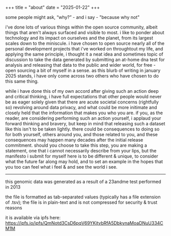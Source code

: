 +++
title = "about"
date = "2025-01-22"
+++

some people might ask, “why?” - and i say - "because why not"

i've done lots of various things within the open source community, albeit things that aren't always surfaced and visible to most. i like to ponder about technology and its impact on ourselves and the planet, from its largest scales down to the miniscule. i have chosen to open source nearly all of the personal development projects that i've worked on throughtout my life, and applying the same principle, i thought it a neat idea and sometimes topic of discussion to take the data generated by submitting an at-home dna test for analysis and releasing that data to the public and wider world, for free - open sourcing a bit of myself in a sense. as this blurb of writing in january 2025 stands, i have only come across two others who have chosen to do this same thing.

while i have done this of my own accord after giving such an action deep and critical thinking, i have full expectations that other people would never be as eager solely given that there are acute societal concerns (rightfully so) revolving around data privacy, and what could be more initimate and closely held that the information that makes you who you are. if you, as the reader, are considering performing such an action yourself, i applaud your forward thinking and bravery, but keep in mind that releasing such a dataset like this isn't to be taken lightly. there could be consequences to doing so for both yourself, others around you, and those related to you, and these consequences may happen many decades after the initial release commitment. should you choose to take this step, you are making a statement, one that i cannot necessarily describe from your lips, but the manifesto i submit for myself here is to be different & unique, to consider what the future far along may hold, and to set an example in the hopes that you too can feel what i feel & and see the world i see.

---

this genomic data was generated as a result of a 23andme test performed in 2013

the file is formatted as tab-separated values (typically has a file extension of .tsv); the file is in plain-text and is not compressed for security & trust reasons

it is available via ipfs here:
https://ipfs.io/ipfs/QmNotd3CsD6pqV69YKjtvbRfA5DbkynaMoaDNuU334CM1M
